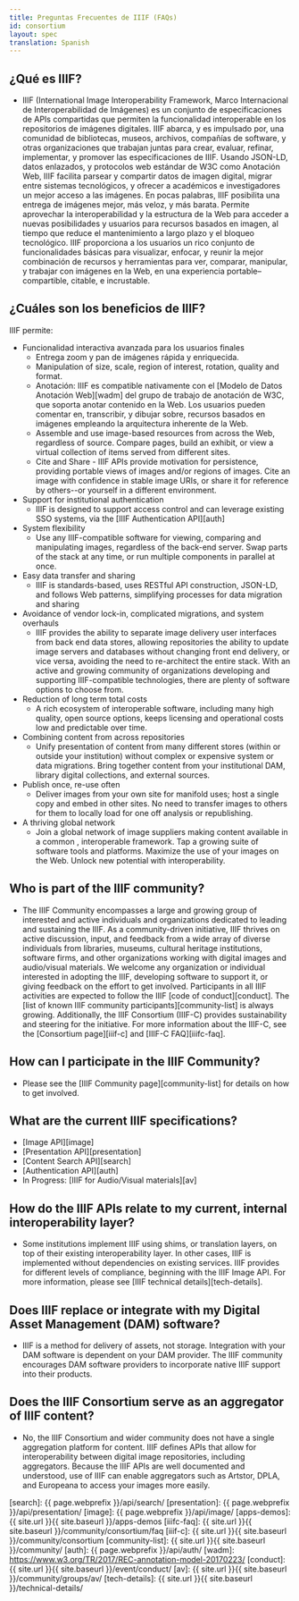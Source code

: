 ```yaml
---
title: Preguntas Frecuentes de IIIF (FAQs)
id: consortium
layout: spec
translation: Spanish
---
```


## ¿Qué es IIIF?

* IIIF (International Image Interoperability Framework, Marco Internacional de Interoperabilidad de Imágenes) es un conjunto de especificaciones de APIs compartidas que permiten la funcionalidad interoperable en los repositorios de imágenes digitales. IIIF abarca, y es impulsado por, una comunidad de bibliotecas, museos, archivos, compañías de software, y otras organizaciones que trabajan juntas para crear, evaluar, refinar, implementar, y promover las especificaciones de IIIF. Usando JSON-LD, datos enlazados, y protocolos web estándar de W3C como Anotación Web, IIIF facilita parsear y compartir datos de imagen digital, migrar entre sistemas tecnológicos, y ofrecer a académicos e investigadores un mejor acceso a las imágenes. En pocas palabras, IIIF posibilita una entrega de imágenes mejor, más veloz, y más barata. Permite aprovechar la interoperabilidad y la estructura de la Web para acceder a nuevas posibilidades y usuarios para recursos basados en imagen, al tiempo que reduce el mantenimiento a largo plazo y el bloqueo tecnológico. IIIF proporciona a los usuarios un rico conjunto de funcionalidades básicas para visualizar, enfocar, y reunir la mejor combinación de recursos y herramientas para ver, comparar, manipular, y trabajar con imágenes en la Web, en una experiencia portable–compartible, citable, e incrustable.

## ¿Cuáles son los beneficios de IIIF?

IIIF permite:

 * Funcionalidad interactiva avanzada para los usuarios finales
    * Entrega zoom y pan de imágenes rápida y enriquecida.
    * Manipulation of size, scale, region of interest, rotation, quality and format.
    * Anotación: IIIF es compatible nativamente con el [Modelo de Datos Anotación Web][wadm] del grupo de trabajo de anotación de W3C, que soporta anotar contenido en la Web. Los usuarios pueden comentar en, transcribir, y dibujar sobre, recursos basados en imágenes empleando la arquitectura inherente de la Web.
    * Assemble and use image-based resources from across the Web, regardless of source. Compare pages, build an exhibit, or view a virtual collection of items served from different sites.
    * Cite and Share - IIIF APIs provide motivation for persistence, providing portable views of images and/or regions of images. Cite an image with confidence in stable image URIs, or share it for reference by others--or yourself in a different environment.
 * Support for institutional authentication
    * IIIF is designed to support access control and can leverage existing SSO systems, via the [IIIF Authentication API][auth]
 * System flexibility
   * Use any IIIF-compatible software for viewing, comparing and manipulating images, regardless of the back-end server. Swap parts of the stack at any time, or run multiple components in parallel at once.
 * Easy data transfer and sharing
    * IIIF is standards-based, uses RESTful API construction, JSON-LD, and follows Web patterns, simplifying processes for data migration and sharing
 * Avoidance of vendor lock-in, complicated migrations, and system overhauls
    * IIIF provides the ability to separate image delivery user interfaces from back end data stores, allowing repositories the ability to update image servers and databases without changing front end delivery, or vice versa, avoiding the need to re-architect the entire stack. With an active and growing community of organizations developing and supporting IIIF-compatible technologies, there are plenty of software options to choose from.
 * Reduction of long term total costs
    * A rich ecosystem of interoperable software, including many high quality, open source options, keeps licensing and operational costs low and predictable over time.
 * Combining content from across repositories
    * Unify presentation of content from many different stores (within or outside your institution) without complex or expensive system or data migrations. Bring together content from your institutional DAM, library digital collections, and external sources.
 * Publish once, re-use often
    * Deliver images from your own site for manifold uses; host a single copy and embed in other sites. No need to transfer images to others for them to locally load for one off analysis or republishing.  
 * A thriving global network
    * Join a global network of image suppliers making content available in a common , interoperable framework. Tap a growing suite of software tools and platforms. Maximize the use of your images on the Web. Unlock new potential with interoperability.

## Who is part of the IIIF community?

* The IIIF Community encompasses a large and growing group of interested and active individuals and organizations dedicated to leading and sustaining the IIIF. As a community-driven initiative, IIIF thrives on active discussion, input, and feedback from a wide array of diverse individuals from libraries, museums, cultural heritage institutions, software firms, and other organizations working with digital images and audio/visual materials. We welcome any organization or individual interested in adopting the IIIF, developing software to support it, or giving feedback on the effort to get involved. Participants in all IIIF activities are expected to follow the IIIF [code of conduct][conduct]. The [list of known IIIF community participants][community-list] is always growing. Additionally, the IIIF Consortium (IIIF-C) provides sustainability and steering for the initiative. For more information about the IIIF-C, see the [Consortium page][iiif-c] and [IIIF-C FAQ][iiifc-faq].

## How can I participate in the IIIF Community?

* Please see the [IIIF Community page][community-list] for details on how to get involved.

## What are the current IIIF specifications?

 * [Image API][image]
 * [Presentation API][presentation]
 * [Content Search API][search]
 * [Authentication API][auth]
 * In Progress: [IIIF for Audio/Visual materials][av]

##  How do the IIIF APIs relate to my current, internal interoperability layer?

* Some institutions implement IIIF using shims, or translation layers, on top of their existing interoperability layer.  In other cases, IIIF is implemented without dependencies on existing services. IIIF provides for different levels of compliance, beginning with the IIIF Image API. For more information, please see [IIIF technical details][tech-details].  

## Does IIIF replace or integrate with my Digital Asset Management (DAM) software?

* IIIF is a method for delivery of assets, not storage. Integration with your DAM software is dependent on your DAM provider. The IIIF community encourages DAM software providers to incorporate native IIIF support into their products.

## Does the IIIF Consortium serve as an aggregator of IIIF content?

* No, the IIIF Consortium and wider community does not have a single aggregation platform for content.  IIIF defines APIs that allow for interoperability between digital image repositories, including aggregators.  Because the IIIF APIs are well documented and understood, use of IIIF can enable aggregators such as Artstor, DPLA, and Europeana to access your images more easily.  

[search]: {{ page.webprefix }}/api/search/
[presentation]: {{ page.webprefix }}/api/presentation/
[image]: {{ page.webprefix }}/api/image/
[apps-demos]: {{ site.url }}{{ site.baseurl }}/apps-demos
[iiifc-faq]: {{ site.url }}{{ site.baseurl }}/community/consortium/faq
[iiif-c]: {{ site.url }}{{ site.baseurl }}/community/consortium
[community-list]: {{ site.url }}{{ site.baseurl }}/community/
[auth]: {{ page.webprefix }}/api/auth/
[wadm]: https://www.w3.org/TR/2017/REC-annotation-model-20170223/
[conduct]: {{ site.url }}{{ site.baseurl }}/event/conduct/
[av]: {{ site.url }}{{ site.baseurl }}/community/groups/av/
[tech-details]: {{ site.url }}{{ site.baseurl }}/technical-details/
